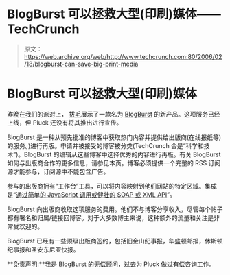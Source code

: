 # BlogBurst 可以拯救大型(印刷)媒体——TechCrunch

> 原文：<https://web.archive.org/web/http://www.techcrunch.com:80/2006/02/18/blogburst-can-save-big-print-media>

# BlogBurst 可以拯救大型(印刷)媒体

昨晚在我们的派对上， [](https://web.archive.org/web/20220112003109/http://www.blogburst.com/) [拔毛](https://web.archive.org/web/20220112003109/http://www.pluck.com/)展示了一款名为 [BlogBurst](https://web.archive.org/web/20220112003109/http://www.blogburst.com/) 的新产品。这项服务已经上线，但 Pluck 还没有将其推出进行宣传。

BlogBurst 是一种从预先批准的博客中获取热门内容并提供给出版商(在线报纸等)的服务。)进行再版。申请并被接受的博客被分类(TechCrunch 会是“科学和技术”)。BlogBurst 的编辑从这些博客中选择优秀的内容进行再版。有关 BlogBurst 如何与出版商合作的更多信息，请参见本页。博客必须提供一个完整的 RSS 订阅源才能参与，订阅源中不能包含广告。

参与的出版商拥有“工作台”工具，可以将内容映射到他们网站的特定区域。集成是“[通过简单的 JavaScript 调用或健壮的 SOAP 或 XML API](https://web.archive.org/web/20220112003109/http://www.blogburst.com/Public/Publishers/Tutorial.aspx)”。

BlogBurst 向出版商收取这项服务的费用。他们不与博客分享收入，尽管每个帖子都有署名和归属/链接回博客。对于大多数博主来说，这种额外的流量和关注是非常受欢迎的。

BlogBurst 已经有一些顶级出版商签约，包括旧金山纪事报，华盛顿邮报，休斯顿纪事报和圣安东尼亚快报。

**免责声明:**我是 BlogBurst 的无偿顾问，过去为 Pluck 做过有偿咨询工作。